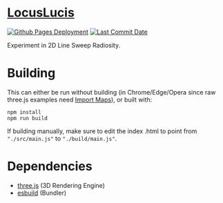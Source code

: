 # [LocusLucis](https://zalo.github.io/LocusLucis/)

<p align="left">
  <a href="https://github.com/zalo/LocusLucis/deployments/activity_log?environment=github-pages">
      <img src="https://img.shields.io/github/deployments/zalo/LocusLucis/github-pages?label=Github%20Pages%20Deployment" title="Github Pages Deployment"></a>
  <a href="https://github.com/zalo/LocusLucis/commits/main">
      <img src="https://img.shields.io/github/last-commit/zalo/LocusLucis" title="Last Commit Date"></a>
  <!--<a href="https://github.com/zalo/LocusLucis/blob/main/LICENSE">
      <img src="https://img.shields.io/github/license/zalo/LocusLucis" title="License: Apache V2"></a> -->
</p>

Experiment in 2D Line Sweep Radiosity.

 # Building

This can either be run without building (in Chrome/Edge/Opera since raw three.js examples need [Import Maps](https://caniuse.com/import-maps)), or built with:
```
npm install
npm run build
```
If building manually, make sure to edit the index .html to point from `"./src/main.js"` to `"./build/main.js"`.

 # Dependencies
 - [three.js](https://github.com/mrdoob/three.js/) (3D Rendering Engine)
 - [esbuild](https://github.com/evanw/esbuild/) (Bundler)
